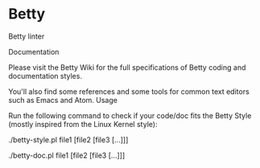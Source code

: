 # Betty

Betty linter

Documentation

Please visit the Betty Wiki for the full specifications of Betty coding and documentation styles.

You'll also find some references and some tools for common text editors such as Emacs and Atom.
Usage

Run the following command to check if your code/doc fits the Betty Style (mostly inspired from the Linux Kernel style):

./betty-style.pl file1 [file2 [file3 [...]]]

./betty-doc.pl file1 [file2 [file3 [...]]]
